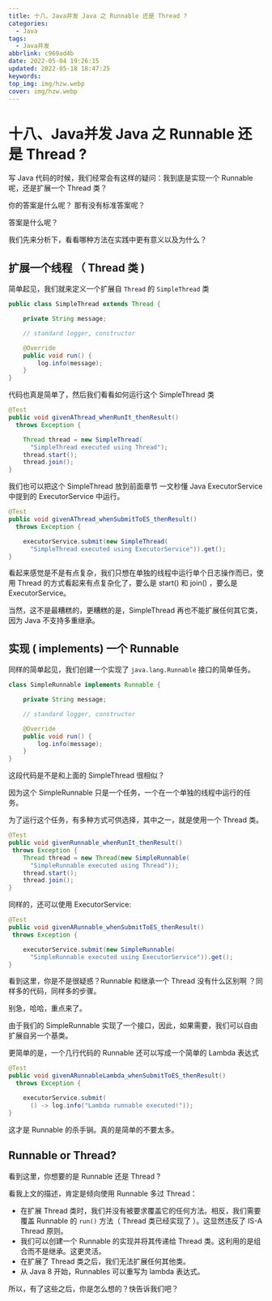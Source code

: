 ```yaml
---
title: 十八、Java并发 Java 之 Runnable 还是 Thread ?
categories:
  - Java
tags:
  - Java并发
abbrlink: c969ad4b
date: 2022-05-04 19:26:15
updated: 2022-05-18 18:47:25
keywords:
top_img: img/hzw.webp
cover: img/hzw.webp
---
```


# 十八、Java并发 Java 之 Runnable 还是 Thread ?

写 Java 代码的时候，我们经常会有这样的疑问：我到底是实现一个 Runnable 呢，还是扩展一个 Thread 类？

你的答案是什么呢？ 那有没有标准答案呢？

答案是什么呢？

我们先来分析下，看看哪种方法在实践中更有意义以及为什么？

## 扩展一个线程 （ Thread 类 )

简单起见，我们就来定义一个扩展自 `Thread` 的 `SimpleThread` 类

```java
public class SimpleThread extends Thread {

    private String message;

    // standard logger, constructor

    @Override
    public void run() {
        log.info(message);
    }
}
```

代码也真是简单了，然后我们看看如何运行这个 SimpleThread 类

```java
@Test
public void givenAThread_whenRunIt_thenResult()
  throws Exception {

    Thread thread = new SimpleThread(
      "SimpleThread executed using Thread");
    thread.start();
    thread.join();
}
```

我们也可以把这个 SimpleThread 放到前面章节 一文秒懂 Java ExecutorService中提到的 ExecutorService 中运行。

```java
@Test
public void givenAThread_whenSubmitToES_thenResult()
  throws Exception {

    executorService.submit(new SimpleThread(
      "SimpleThread executed using ExecutorService")).get();
}
```

看起来感觉是不是有点复杂，我们只想在单独的线程中运行单个日志操作而已，使用 Thread 的方式看起来有点复杂化了，要么是 start() 和 join() ，要么是 ExecutorService。

当然，这不是最糟糕的，更糟糕的是，SimpleThread 再也不能扩展任何其它类，因为 Java 不支持多重继承。

## 实现 ( implements) 一个 Runnable

同样的简单起见，我们创建一个实现了 `java.lang.Runnable` 接口的简单任务。

```java
class SimpleRunnable implements Runnable {

    private String message;

    // standard logger, constructor

    @Override
    public void run() {
        log.info(message);
    }
}
```

这段代码是不是和上面的 SimpleThread 很相似？

因为这个 SimpleRunnable 只是一个任务，一个在一个单独的线程中运行的任务。

为了运行这个任务，有多种方式可供选择，其中之一，就是使用一个 Thread 类。

```java
@Test
public void givenRunnable_whenRunIt_thenResult()
 throws Exception {
    Thread thread = new Thread(new SimpleRunnable(
      "SimpleRunnable executed using Thread"));
    thread.start();
    thread.join();
}
```

同样的，还可以使用 ExecutorService:

```java
@Test
public void givenARunnable_whenSubmitToES_thenResult()
 throws Exception {

    executorService.submit(new SimpleRunnable(
      "SimpleRunnable executed using ExecutorService")).get();
}
```

看到这里，你是不是很疑惑？Runnable 和继承一个 Thread 没有什么区别啊 ？同样多的代码，同样多的步骤。

别急，哈哈，重点来了。

由于我们的 SimpleRunnable 实现了一个接口，因此，如果需要，我们可以自由扩展自另一个基类。

更简单的是，一个几行代码的 Runnable 还可以写成一个简单的 Lambda 表达式

```java
@Test
public void givenARunnableLambda_whenSubmitToES_thenResult() 
  throws Exception {

    executorService.submit(
      () -> log.info("Lambda runnable executed!"));
}
```

这才是 Runnable 的杀手锏。真的是简单的不要太多。

## Runnable or Thread?

看到这里，你想要的是 Runnable 还是 Thread ?

看我上文的描述，肯定是倾向使用 Runnable 多过 Thread：

- 在扩展 Thread 类时，我们并没有被要求覆盖它的任何方法。相反，我们需要覆盖 Runnable 的 `run()` 方法（ Thread 类已经实现了 ）。这显然违反了 IS-A Thread 原则。
- 我们可以创建一个 Runnable 的实现并将其传递给 Thread 类。这利用的是组合而不是继承。这更灵活。
- 在扩展了 Thread 类之后，我们无法扩展任何其他类。
- 从 Java 8 开始，Runnables 可以重写为 lambda 表达式。

所以，有了这些之后，你是怎么想的？快告诉我们吧？